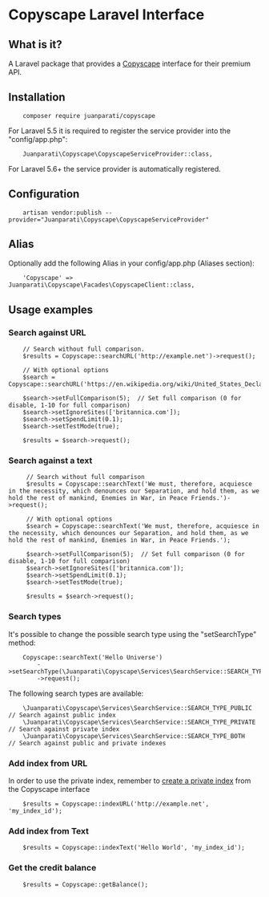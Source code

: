# Copyscape Laravel Interface

## What is it?

A Laravel package that provides a [Copyscape](https://copyscape.com) interface for their premium API.


## Installation

        composer require juanparati/copyscape

For Laravel 5.5 it is required to register the service provider into the "config/app.php":

        Juanparati\Copyscape\CopyscapeServiceProvider::class,

For Laravel 5.6+ the service provider is automatically registered.

## Configuration

        artisan vendor:publish --provider="Juanparati\Copyscape\CopyscapeServiceProvider"                    

## Alias

Optionally add the following Alias in your config/app.php (Aliases section):

        'Copyscape' => Juanparati\Copyscape\Facades\CopyscapeClient::class, 

## Usage examples

### Search against URL

        // Search without full comparison.
        $results = Copyscape::searchURL('http://example.net')->request();
        
        // With optional options
        $search = Copyscape::searchURL('https://en.wikipedia.org/wiki/United_States_Declaration_of_Independence');
        
        $search->setFullComparison(5);  // Set full comparison (0 for disable, 1-10 for full comparison)
        $search->setIgnoreSites(['britannica.com']);
        $search->setSpendLimit(0.1);
        $search->setTestMode(true);
        
        $results = $search->request();
        

### Search against a text


         // Search without full comparison
         $results = Copyscape::searchText('We must, therefore, acquiesce in the necessity, which denounces our Separation, and hold them, as we hold the rest of mankind, Enemies in War, in Peace Friends.')->request();
         
         // With optional options       
         $search = Copyscape::searchText('We must, therefore, acquiesce in the necessity, which denounces our Separation, and hold them, as we hold the rest of mankind, Enemies in War, in Peace Friends.');
         
         $search->setFullComparison(5);  // Set full comparison (0 for disable, 1-10 for full comparison)
         $search->setIgnoreSites(['britannica.com']);
         $search->setSpendLimit(0.1);
         $search->setTestMode(true);
         
         $results = $search->request();
         

### Search types

It's possible to change the possible search type using the "setSearchType" method:

        Copyscape::searchText('Hello Universe')
            ->setSearchType(\Juanparati\Copyscape\Services\SearchService::SEARCH_TYPE_PRIVATE)
            ->request();
            
The following search types are available:

        \Juanparati\Copyscape\Services\SearchService::SEARCH_TYPE_PUBLIC    // Search against public index
        \Juanparati\Copyscape\Services\SearchService::SEARCH_TYPE_PRIVATE   // Search against private index
        \Juanparati\Copyscape\Services\SearchService::SEARCH_TYPE_BOTH      // Search against public and private indexes   
        

               
         
         
### Add index from URL

In order to use the private index, remember to [create a private index](https://www.copyscape.com/faqs.php#privateindex) from the Copyscape interface

        $results = Copyscape::indexURL('http://example.net', 'my_index_id');


### Add index from Text

        $results = Copyscape::indexText('Hello World', 'my_index_id');


### Get the credit balance

        $results = Copyscape::getBalance();
